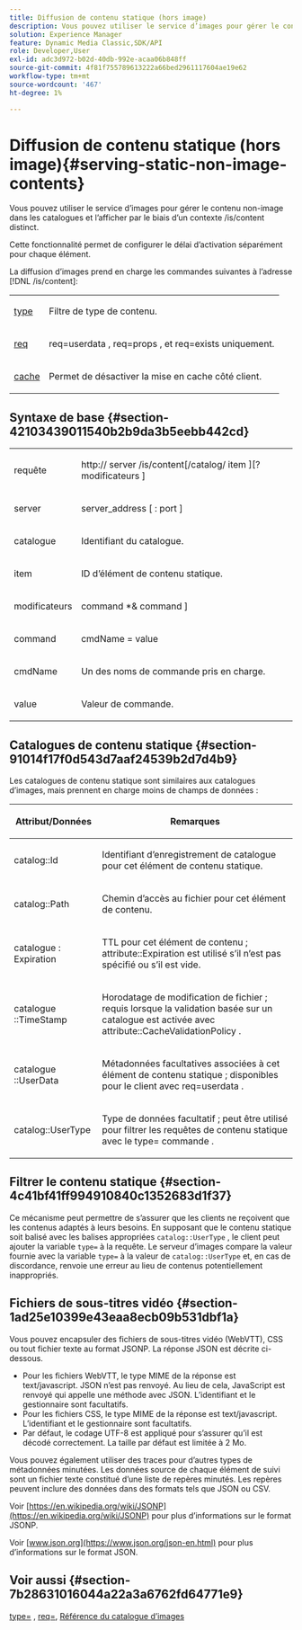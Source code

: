 ```yaml
---
title: Diffusion de contenu statique (hors image)
description: Vous pouvez utiliser le service d’images pour gérer le contenu non-image dans les catalogues et l’afficher par le biais d’un contexte /is/content distinct.
solution: Experience Manager
feature: Dynamic Media Classic,SDK/API
role: Developer,User
exl-id: adc3d972-b02d-40db-992e-acaa06b848ff
source-git-commit: 4f81f755789613222a66bed2961117604ae19e62
workflow-type: tm+mt
source-wordcount: '467'
ht-degree: 1%

---
```


# Diffusion de contenu statique (hors image){#serving-static-non-image-contents}

Vous pouvez utiliser le service d’images pour gérer le contenu non-image dans les catalogues et l’afficher par le biais d’un contexte /is/content distinct.

Cette fonctionnalité permet de configurer le délai d’activation séparément pour chaque élément.

La diffusion d’images prend en charge les commandes suivantes à l’adresse [!DNL /is/content]:

<table id="simpletable_8A3AB1D1D20F4B6CBE86767E94735980"> 
 <tr class="strow"> 
  <td class="stentry"> <p> <a href="../../is-api/http-ref/image-serving-api-ref/c-http-protocol-reference/c-command-reference/r-type.md#reference-89094fd1c50c444eb082cd266769cccb" format="dita" scope="local"> type </a> </p> </td> 
  <td class="stentry"> <p>Filtre de type de contenu. </p> </td> 
 </tr> 
 <tr class="strow"> 
  <td class="stentry"> <p> <a href="../../is-api/http-ref/image-serving-api-ref/c-http-protocol-reference/c-command-reference/r-req/r-req.md#reference-907cdb4a97034db7ad94695f25552e76" format="dita" scope="local"> req </a> </p> </td> 
  <td class="stentry"> <p> <span class="codeph"> req=userdata </span>, <span class="codeph"> req=props </span>, et <span class="codeph"> req=exists </span> uniquement. </p> </td> 
 </tr> 
 <tr class="strow"> 
  <td class="stentry"> <p> <a href="../../is-api/http-ref/image-serving-api-ref/c-http-protocol-reference/c-command-reference/r-is-http-cache.md#reference-168189bee4ce4d1189d427891f22be2e" format="dita" scope="local"> cache </a> </p> </td> 
  <td class="stentry"> <p>Permet de désactiver la mise en cache côté client. </p> </td> 
 </tr> 
</table>

## Syntaxe de base {#section-42103439011540b2b9da3b5eebb442cd}

<table id="simpletable_2F039A5BFA2C4E22B014F42ECBCDA0A2"> 
 <tr class="strow"> 
  <td class="stentry"> <p> <span class="codeph"> <span class="varname"> requête </span> </span> </p> </td> 
  <td class="stentry"> <p> <span class="codeph"> <span class="filepath"> http:// <span class="varname"> server </span>/is/content[/catalog/ <span class="varname"> item </span>][? <span class="varname"> modificateurs </span>] </span> </span> </p> </td> 
 </tr> 
 <tr class="strow"> 
  <td class="stentry"> <p> <span class="codeph"> <span class="varname"> server </span> </span> </p> </td> 
  <td class="stentry"> <p> <span class="codeph"> <span class="varname"> server_address </span>[ : <span class="varname"> port </span>] </span> </p> </td> 
 </tr> 
 <tr class="strow"> 
  <td class="stentry"> <p> <span class="codeph"> <span class="varname"> catalogue </span> </span> </p> </td> 
  <td class="stentry"> <p>Identifiant du catalogue. </p> </td> 
 </tr> 
 <tr class="strow"> 
  <td class="stentry"> <p> <span class="codeph"> <span class="varname"> item </span> </span> </p> </td> 
  <td class="stentry"> <p>ID d’élément de contenu statique. </p> </td> 
 </tr> 
 <tr class="strow"> 
  <td class="stentry"> <p> <span class="codeph"> <span class="varname"> modificateurs </span> </span> </p> </td> 
  <td class="stentry"> <p> <span class="codeph"> <span class="varname"> command </span>*&amp; <span class="varname"> command </span>] </span> </p> </td> 
 </tr> 
 <tr class="strow"> 
  <td class="stentry"> <p> <span class="codeph"> <span class="varname"> command </span> </span> </p> </td> 
  <td class="stentry"> <p> <span class="codeph"> <span class="varname"> cmdName </span>= <span class="varname"> value </span> </span> </p> </td> 
 </tr> 
 <tr class="strow"> 
  <td class="stentry"> <p> <span class="codeph"> <span class="varname"> cmdName </span> </span> </p> </td> 
  <td class="stentry"> <p>Un des noms de commande pris en charge. </p> </td> 
 </tr> 
 <tr class="strow"> 
  <td class="stentry"> <p> <span class="codeph"> <span class="varname"> value </span> </span> </p> </td> 
  <td class="stentry"> <p>Valeur de commande. </p> </td> 
 </tr> 
</table>

## Catalogues de contenu statique {#section-91014f17f0d543d7aaf24539b2d7d4b9}

Les catalogues de contenu statique sont similaires aux catalogues d’images, mais prennent en charge moins de champs de données :

<table id="table_71A565DF5EC94913AD35CB13B0C7A27D"> 
 <thead> 
  <tr> 
   <th colname="col1" class="entry"> <p>Attribut/Données </p> </th> 
   <th colname="col2" class="entry"> <p>Remarques </p> </th> 
  </tr> 
 </thead>
 <tbody> 
  <tr> 
   <td colname="col1"> <p> <span class="codeph"> catalog::Id </span> </p> </td> 
   <td colname="col2"> <p>Identifiant d’enregistrement de catalogue pour cet élément de contenu statique. </p> </td> 
  </tr> 
  <tr> 
   <td colname="col1"> <p> <span class="codeph"> catalog::Path </span> </p> </td> 
   <td colname="col2"> <p>Chemin d’accès au fichier pour cet élément de contenu. </p> </td> 
  </tr> 
  <tr> 
   <td colname="col1"> <p> <span class="codeph"> catalogue : Expiration </span> </p> </td> 
   <td colname="col2"> <p>TTL pour cet élément de contenu ; <span class="codeph"> attribute::Expiration </span> est utilisé s’il n’est pas spécifié ou s’il est vide. </p> </td> 
  </tr> 
  <tr> 
   <td colname="col1"> <p> <span class="codeph"> catalogue ::TimeStamp </span> </p> </td> 
   <td colname="col2"> <p>Horodatage de modification de fichier ; requis lorsque la validation basée sur un catalogue est activée avec <span class="codeph"> attribute::CacheValidationPolicy </span>. </p> </td> 
  </tr> 
  <tr> 
   <td colname="col1"> <p> <span class="codeph"> catalogue ::UserData </span> </p> </td> 
   <td colname="col2"> <p>Métadonnées facultatives associées à cet élément de contenu statique ; disponibles pour le client avec <span class="codeph"> req=userdata </span>. </p> </td> 
  </tr> 
  <tr> 
   <td colname="col1"> <p> <span class="codeph"> catalog::UserType </span> </p> </td> 
   <td colname="col2"> <p>Type de données facultatif ; peut être utilisé pour filtrer les requêtes de contenu statique avec le <span class="codeph"> type= commande </span>. </p> </td> 
  </tr> 
 </tbody> 
</table>

## Filtrer le contenu statique {#section-4c41bf41ff994910840c1352683d1f37}

Ce mécanisme peut permettre de s’assurer que les clients ne reçoivent que les contenus adaptés à leurs besoins. En supposant que le contenu statique soit balisé avec les balises appropriées `catalog::UserType` , le client peut ajouter la variable `type=` à la requête. Le serveur d’images compare la valeur fournie avec la variable `type=` à la valeur de `catalog::UserType` et, en cas de discordance, renvoie une erreur au lieu de contenus potentiellement inappropriés.

## Fichiers de sous-titres vidéo {#section-1ad25e10399e43eaa8ecb09b531dbf1a}

Vous pouvez encapsuler des fichiers de sous-titres vidéo (WebVTT), CSS ou tout fichier texte au format JSONP. La réponse JSON est décrite ci-dessous.

* Pour les fichiers WebVTT, le type MIME de la réponse est text/javascript. JSON n’est pas renvoyé. Au lieu de cela, JavaScript est renvoyé qui appelle une méthode avec JSON. L’identifiant et le gestionnaire sont facultatifs.
* Pour les fichiers CSS, le type MIME de la réponse est text/javascript. L’identifiant et le gestionnaire sont facultatifs.
* Par défaut, le codage UTF-8 est appliqué pour s’assurer qu’il est décodé correctement. La taille par défaut est limitée à 2 Mo.

Vous pouvez également utiliser des traces pour d’autres types de métadonnées minutées. Les données source de chaque élément de suivi sont un fichier texte constitué d’une liste de repères minutés. Les repères peuvent inclure des données dans des formats tels que JSON ou CSV.

Voir [https://en.wikipedia.org/wiki/JSONP](https://en.wikipedia.org/wiki/JSONP) pour plus d’informations sur le format JSONP.

Voir [www.json.org](https://www.json.org/json-en.html) pour plus d’informations sur le format JSON.

## Voir aussi {#section-7b28631016044a22a3a6762fd64771e9}

[type=](../../is-api/http-ref/image-serving-api-ref/c-http-protocol-reference/c-command-reference/r-type.md#reference-89094fd1c50c444eb082cd266769cccb) , [req=](../../is-api/http-ref/image-serving-api-ref/c-http-protocol-reference/c-command-reference/r-req/r-req.md#reference-907cdb4a97034db7ad94695f25552e76), [Référence du catalogue d’images](../../is-api/image-serving-api-ref/c-image-catalog-reference/c-image-catalog-reference.md#concept-e23d45ea3abe43119d5144e01c14b0b5)
